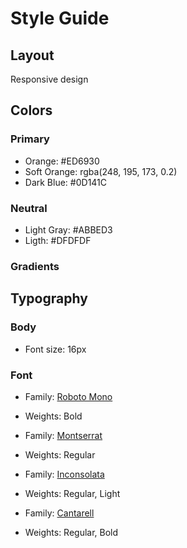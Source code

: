 # Style Guide

## Layout

Responsive design

## Colors

### Primary

- Orange: #ED6930
- Soft Orange: rgba(248, 195, 173, 0.2)
- Dark Blue: #0D141C

### Neutral

- Light Gray: #ABBED3
- Ligth: #DFDFDF

### Gradients

## Typography

### Body

- Font size: 16px

### Font

- Family: [Roboto Mono](https://fonts.google.com/specimen/Roboto+Mono)
- Weights: Bold

- Family: [Montserrat](https://fonts.google.com/specimen/Montserrat)
- Weights: Regular

- Family: [Inconsolata](https://fonts.google.com/specimen/Inconsolata)
- Weights: Regular, Light

- Family: [Cantarell](https://fonts.google.com/specimen/Cantarell)
- Weights: Regular, Bold
